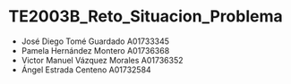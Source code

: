 # TE2003B_Reto_Situacion_Problema

* José Diego Tomé Guardado A01733345
* Pamela Hernández Montero A01736368
* Victor Manuel Vázquez Morales A01736352
* Ángel Estrada Centeno A01732584
